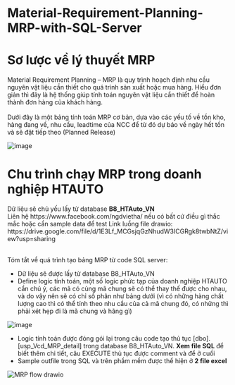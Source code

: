 # Material-Requirement-Planning-MRP-with-SQL-Server
<h1>Sơ lược về lý thuyết MRP</h1>
Material Requirement Planning – MRP là quy trình hoạch định nhu cầu nguyên vật liệu cần thiết cho quá trình sản xuất hoặc mua hàng. Hiểu đơn giản thì đây là hệ thống giúp tính toán nguyên vật liệu cần thiết để hoàn thành đơn hàng của khách hàng.</br></br>
Dưới đây là một bảng tính toán MRP cơ bản, dựa vào các yếu tố về tồn kho, hàng đang về, nhu cầu, leadtime của NCC để từ đó dự báo về ngày hết tồn và sẽ đặt tiếp theo (Planned Release)</br>

![image](https://github.com/ngdvietha/Material-Requirement-Planning-MRP-with-SQL-Server/assets/71718604/8603d595-f7d9-4e09-9247-f519aefa39e8)
</br>

<h1>Chu trình chạy MRP trong doanh nghiệp HTAUTO</h1>
Dữ liệu sẽ chủ yếu lấy từ database <strong>B8_HTAuto_VN</strong> </br> 
Liên hệ https://www.facebook.com/ngdvietha/ nếu có bất cứ điều gì thắc mắc hoặc cần sample data để test
Link luồng file drawio:
https://drive.google.com/file/d/1E3Lf_MCGsjqGzNhudW3ICGRgk8twbNtZ/view?usp=sharing </br></br>

Tóm tắt về quá trình tạo bảng MRP từ code SQL server:
- Dữ liệu sẽ được lấy từ database B8_HTAuto_VN
- Define logic tính toán, một số logic phức tạp của doanh nghiệp HTAUTO cần chú ý, các mã có cùng mã chung sẽ có thể thay thế được cho nhau, và do vậy nên sẽ có chỉ số phân như bảng dưới (vì có những hàng chất lượng cao thì có thể tính theo nhu cầu của cả mã chung đó, có những thì phải xét hẹp đi là mã chung và hãng gì)

![image](https://github.com/ngdvietha/Material-Requirement-Planning-MRP-with-SQL-Server/assets/71718604/5614d589-855d-4a1e-a6b7-55e66412cfa1)

- Logic tính toán được đóng gói lại trong câu code tạo thủ tục [dbo].[usp_Vcd_MRP_detail] trong database B8_HTAuto_VN. <Strong>Xem file SQL</Strong> để biết thêm chi tiết, câu EXECUTE thủ tục được comment và để ở cuối
- Sample outfile trong SQL và trên phầm mềm được thể hiện ở <Strong>2 file excel</Strong>

![MRP flow drawio](https://github.com/ngdvietha/Material-Requirement-Planning-MRP-with-SQL-Server/assets/71718604/bc9718d8-3a7a-4f6c-9b19-e94a3622dbf2)
